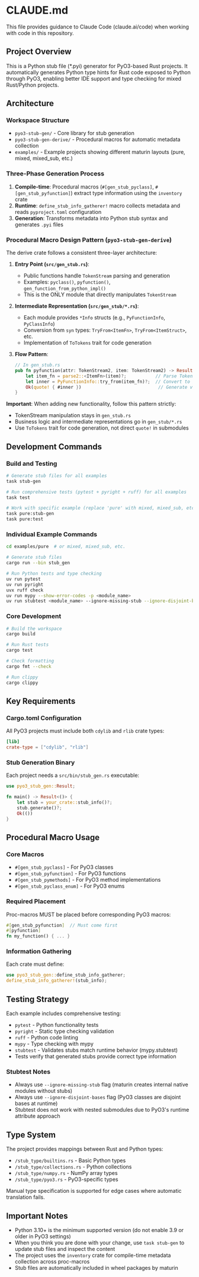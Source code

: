 # CLAUDE.md

This file provides guidance to Claude Code (claude.ai/code) when working with code in this repository.

## Project Overview

This is a Python stub file (*.pyi) generator for PyO3-based Rust projects. It automatically generates Python type hints for Rust code exposed to Python through PyO3, enabling better IDE support and type checking for mixed Rust/Python projects.

## Architecture

### Workspace Structure
- `pyo3-stub-gen/` - Core library for stub generation
- `pyo3-stub-gen-derive/` - Procedural macros for automatic metadata collection  
- `examples/` - Example projects showing different maturin layouts (pure, mixed, mixed_sub, etc.)

### Three-Phase Generation Process
1. **Compile-time**: Procedural macros (`#[gen_stub_pyclass]`, `#[gen_stub_pyfunction]`) extract type information using the `inventory` crate
2. **Runtime**: `define_stub_info_gatherer!` macro collects metadata and reads `pyproject.toml` configuration
3. **Generation**: Transforms metadata into Python stub syntax and generates `.pyi` files

### Procedural Macro Design Pattern (`pyo3-stub-gen-derive`)

The derive crate follows a consistent three-layer architecture:

1. **Entry Point (`src/gen_stub.rs`)**:
   - Public functions handle `TokenStream` parsing and generation
   - Examples: `pyclass()`, `pyfunction()`, `gen_function_from_python_impl()`
   - This is the ONLY module that directly manipulates `TokenStream`

2. **Intermediate Representation (`src/gen_stub/*.rs`)**:
   - Each module provides `*Info` structs (e.g., `PyFunctionInfo`, `PyClassInfo`)
   - Conversion from `syn` types: `TryFrom<ItemFn>`, `TryFrom<ItemStruct>`, etc.
   - Implementation of `ToTokens` trait for code generation

3. **Flow Pattern**:
   ```rust
   // In gen_stub.rs
   pub fn pyfunction(attr: TokenStream2, item: TokenStream2) -> Result<TokenStream2> {
       let item_fn = parse2::<ItemFn>(item)?;           // Parse TokenStream
       let inner = PyFunctionInfo::try_from(item_fn)?;  // Convert to Info struct
       Ok(quote! { #inner })                             // Generate via ToTokens
   }
   ```

**Important**: When adding new functionality, follow this pattern strictly:
- TokenStream manipulation stays in `gen_stub.rs`
- Business logic and intermediate representations go in `gen_stub/*.rs`
- Use `ToTokens` trait for code generation, not direct `quote!` in submodules

## Development Commands

### Build and Testing
```bash
# Generate stub files for all examples
task stub-gen

# Run comprehensive tests (pytest + pyright + ruff) for all examples  
task test

# Work with specific example (replace 'pure' with mixed, mixed_sub, etc.)
task pure:stub-gen
task pure:test
```

### Individual Example Commands
```bash
cd examples/pure  # or mixed, mixed_sub, etc.

# Generate stub files
cargo run --bin stub_gen

# Run Python tests and type checking
uv run pytest
uv run pyright
uvx ruff check
uv run mypy --show-error-codes -p <module_name>
uv run stubtest <module_name> --ignore-missing-stub --ignore-disjoint-bases
```

### Core Development
```bash
# Build the workspace
cargo build

# Run Rust tests
cargo test

# Check formatting
cargo fmt --check

# Run clippy
cargo clippy
```

## Key Requirements

### Cargo.toml Configuration
All PyO3 projects must include both `cdylib` and `rlib` crate types:
```toml
[lib]
crate-type = ["cdylib", "rlib"]
```

### Stub Generation Binary
Each project needs a `src/bin/stub_gen.rs` executable:
```rust
use pyo3_stub_gen::Result;

fn main() -> Result<()> {
    let stub = your_crate::stub_info()?;
    stub.generate()?;
    Ok(())
}
```

## Procedural Macro Usage

### Core Macros
- `#[gen_stub_pyclass]` - For PyO3 classes
- `#[gen_stub_pyfunction]` - For PyO3 functions  
- `#[gen_stub_pymethods]` - For PyO3 method implementations
- `#[gen_stub_pyclass_enum]` - For PyO3 enums

### Required Placement
Proc-macros MUST be placed before corresponding PyO3 macros:
```rust
#[gen_stub_pyfunction]  // Must come first
#[pyfunction]
fn my_function() { ... }
```

### Information Gathering
Each crate must define:
```rust
use pyo3_stub_gen::define_stub_info_gatherer;
define_stub_info_gatherer!(stub_info);
```

## Testing Strategy

Each example includes comprehensive testing:
- `pytest` - Python functionality tests
- `pyright` - Static type checking validation
- `ruff` - Python code linting
- `mypy` - Type checking with mypy
- `stubtest` - Validates stubs match runtime behavior (mypy.stubtest)
- Tests verify that generated stubs provide correct type information

### Stubtest Notes
- Always use `--ignore-missing-stub` flag (maturin creates internal native modules without stubs)
- Always use `--ignore-disjoint-bases` flag (PyO3 classes are disjoint bases at runtime)
- Stubtest does not work with nested submodules due to PyO3's runtime attribute approach

## Type System

The project provides mappings between Rust and Python types:
- `/stub_type/builtins.rs` - Basic Python types
- `/stub_type/collections.rs` - Python collections
- `/stub_type/numpy.rs` - NumPy array types
- `/stub_type/pyo3.rs` - PyO3-specific types

Manual type specification is supported for edge cases where automatic translation fails.

## Important Notes

- Python 3.10+ is the minimum supported version (do not enable 3.9 or older in PyO3 settings)
- When you think you are done with your change, use `task stub-gen` to update stub files and inspect the content
- The project uses the `inventory` crate for compile-time metadata collection across proc-macros
- Stub files are automatically included in wheel packages by maturin